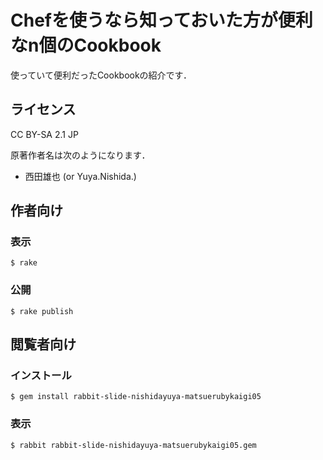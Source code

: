 # Chefを使うなら知っておいた方が便利なn個のCookbook

使っていて便利だったCookbookの紹介です．

## ライセンス

CC BY-SA 2.1 JP

原著作者名は次のようになります．
- 西田雄也 (or Yuya.Nishida.)

## 作者向け

### 表示

```
$ rake
```

### 公開

```
$ rake publish
```

## 閲覧者向け

### インストール

```
$ gem install rabbit-slide-nishidayuya-matsuerubykaigi05
```

### 表示

```
$ rabbit rabbit-slide-nishidayuya-matsuerubykaigi05.gem
```
